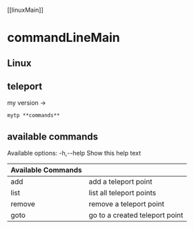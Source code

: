 [[linuxMain]]

# commandLineMain
## Linux

## teleport
my version ->
``` 
mytp **commands**
```

## available commands

Available options:
  -h,--help                Show this help text

| Available Commands  |   |
|---|---|
| add  |  add a teleport point |
| list  | list all teleport points  |
| remove  | remove a teleport point  |
| goto  | go to a created teleport point  |